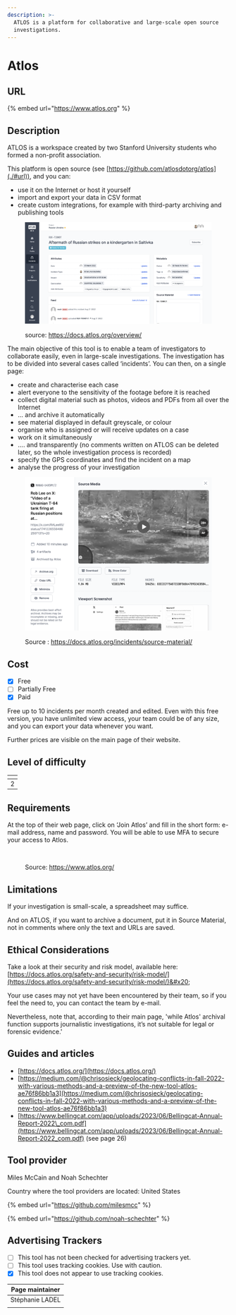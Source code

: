 ```yaml
---
description: >-
  ATLOS is a platform for collaborative and large-scale open source
  investigations.
---
```


# Atlos

##

## URL

{% embed url="https://www.atlos.org" %}

## Description

ATLOS is a workspace created by two Stanford University students who formed a non-profit association.&#x20;

This platform is open source (see [https://github.com/atlosdotorg/atlos](./#url)), and you can:

* use it on the Internet or host it yourself
* import and export your data in CSV format
* create custom integrations, for example with third-party archiving and publishing tools

<figure><img src=".gitbook/assets/index.png" alt=""><figcaption><p>source: <a href="https://docs.atlos.org/overview/">https://docs.atlos.org/overview/</a></p></figcaption></figure>

The main objective of this tool is to enable a team of investigators to collaborate easily, even in large-scale investigations. The investigation has to be divided into several cases called ‘incidents’. You can then, on a single page:

* create and characterise each case
* alert everyone to the sensitivity of the footage before it is reached
* collect digital material such as photos, videos and PDFs from all over the Internet
* ... and archive it automatically
* see material displayed in default greyscale, or colour
* organise who is assigned or will receive updates on a case
* work on it simultaneously&#x20;
* .... and transparently (no comments written on ATLOS can be deleted later, so the whole investigation process is recorded)
* specify the GPS coordinates and find the incident on a map
* analyse the progress of your investigation

<figure><img src=".gitbook/assets/sourcematerial.png" alt=""><figcaption><p>Source : <a href="https://docs.atlos.org/incidents/source-material/">https://docs.atlos.org/incidents/source-material/</a></p></figcaption></figure>

## Cost

* [x] Free
* [ ] Partially Free
* [x] Paid

Free up to 10 incidents per month created and edited. Even with this free version, you have unlimited view access, your team could be of any size, and you can export your data whenever you want.

Further prices are visible on the main page of their website.

## Level of difficulty

<table><thead><tr><th data-type="rating" data-max="5"></th></tr></thead><tbody><tr><td>2</td></tr></tbody></table>

## Requirements

At the top of their web page, click on ‘Join Atlos’ and fill in the short form: e-mail address, name and password. You will be able to use MFA to secure your access to Atlos.

<figure><img src=".gitbook/assets/Capture d’écran 2025-02-26 à 22.10.51.png" alt=""><figcaption><p>Source: <a href="https://www.atlos.org/">https://www.atlos.org/</a></p></figcaption></figure>

## Limitations

If your investigation is small-scale, a spreadsheet may suffice.

And on ATLOS, if you want to archive a document, put it in Source Material, not in comments where only the text and URLs are saved.

## Ethical Considerations

Take a look at their security and risk model, available here: [https://docs.atlos.org/safety-and-security/risk-model/](https://docs.atlos.org/safety-and-security/risk-model/)&#x20;

Your use cases may not yet have been encountered by their team, so if you feel the need to, you can contact the team by e-mail.

Nevertheless, note that, according to their main page, 'while Atlos' archival function supports journalistic investigations, it’s not suitable for legal or forensic evidence.'

## Guides and articles

* [https://docs.atlos.org/](https://docs.atlos.org/)
* [https://medium.com/@chrisosieck/geolocating-conflicts-in-fall-2022-with-various-methods-and-a-preview-of-the-new-tool-atlos-ae76f86bb1a3](https://medium.com/@chrisosieck/geolocating-conflicts-in-fall-2022-with-various-methods-and-a-preview-of-the-new-tool-atlos-ae76f86bb1a3)
* [https://www.bellingcat.com/app/uploads/2023/06/Bellingcat-Annual-Report-2022\_com.pdf](https://www.bellingcat.com/app/uploads/2023/06/Bellingcat-Annual-Report-2022_com.pdf) (see page 26)

## Tool provider

Miles McCain and Noah Schechter

Country where the tool providers are located: United States

{% embed url="https://github.com/milesmcc" %}

{% embed url="https://github.com/noah-schechter" %}

## Advertising Trackers

* [ ] This tool has not been checked for advertising trackers yet.
* [ ] This tool uses tracking cookies. Use with caution.
* [x] This tool does not appear to use tracking cookies.

| Page maintainer |
| --------------- |
| Stéphanie LADEL |
|                 |
